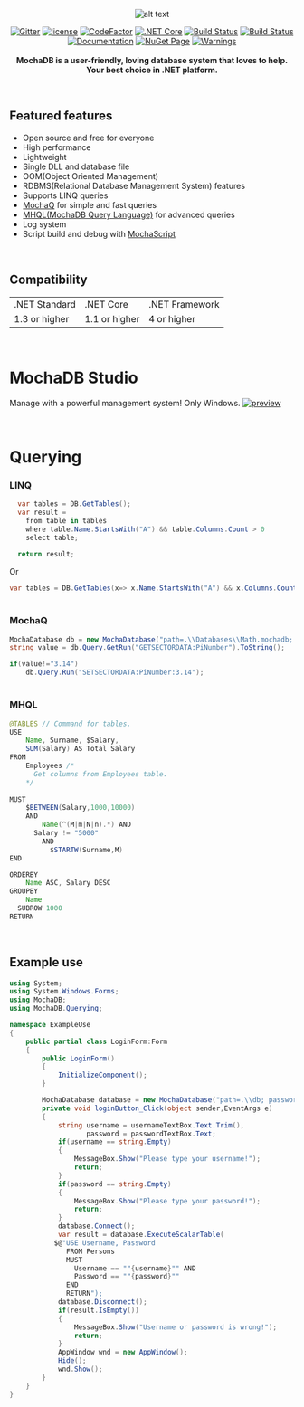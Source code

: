 <div align="center">
  
![alt text](https://github.com/mertcandav/MochaDB/blob/master/res/MochaDB_Texted.ico)

[![Gitter](https://badges.gitter.im/mertcandv/MochaDB.svg)](https://gitter.im/mertcandv/MochaDB?utm_source=badge&utm_medium=badge&utm_campaign=pr-badge)
[![license](https://img.shields.io/badge/License-MIT-BLUE.svg)](https://opensource.org/licenses/MIT)
[![CodeFactor](https://www.codefactor.io/repository/github/mertcandav/mochadb/badge)](https://www.codefactor.io/repository/github/mertcandav/mochadb)
[![.NET Core](https://github.com/mertcandav/MochaDB/workflows/.NET%20Core/badge.svg)](https://github.com/mertcandav/MochaDB/actions?query=workflow%3A%22.NET+Core%22)
[![Build Status](https://dev.azure.com/mertcandav/MochaDB/_apis/build/status/mertcandav.MochaDB?branchName=master)](https://dev.azure.com/mertcandav/MochaDB/_build/latest?definitionId=2&branchName=master)
[![Build Status](https://travis-ci.com/mertcandav/MochaDB.svg?branch=master)](https://travis-ci.com/mertcandav/MochaDB)
<br>
[![Documentation](https://img.shields.io/badge/Documentation-YELLOW.svg?style=flat-square)](https://github.com/mertcandav/MochaDB/wiki)
[![NuGet Page](https://img.shields.io/badge/NuGet-BLUE.svg?style=flat-square)](https://www.nuget.org/packages/MochaDB/)
[![Warnings](https://img.shields.io/badge/Warnings-RED.svg?style=flat-square)](https://github.com/mertcandav/MochaDB/wiki/Warnings)
<br><br>
<b>MochaDB is a user-friendly, loving database system that loves to help.<br>Your best choice in .NET platform.</b>
</div>

<br>

## Featured features

+ Open source and free for everyone
+ High performance
+ Lightweight
+ Single DLL and database file
+ OOM(Object Oriented Management)
+ RDBMS(Relational Database Management System) features
+ Supports LINQ queries
+ <a href="https://github.com/mertcandav/MochaDB/wiki/MochaQ">MochaQ</a> for simple and fast queries
+ <a href="https://github.com/mertcandav/MochaDB/wiki/MHQL">MHQL(MochaDB Query Language)</a> for advanced queries
+ Log system
+ Script build and debug with <a href="https://github.com/mertcandav/MochaDB/wiki/MohaScriptDebugger">MochaScript</a>

<br>

## Compatibility
<table>
  <tr>
    <td>.NET Standard</td>
    <td>.NET Core</td>
    <td>.NET Framework</td>
  </tr>
  <tr>
    <td>1.3 or higher</td>
    <td>1.1 or higher</td>
    <td>4 or higher</td>
  </tr>
</table>

<br>

# MochaDB Studio
Manage with a powerful management system! Only Windows.
[![preview](https://github.com/mertcandav/MochaDBStudio/blob/master/docs/example-gifs/preview.gif)](https://github.com/mertcandav/MochaDBStudio)

<br>

# Querying

### LINQ

```c#
  var tables = DB.GetTables();
  var result =
    from table in tables
    where table.Name.StartsWith("A") && table.Columns.Count > 0
    select table;
  
  return result;
```
Or
```c#
var tables = DB.GetTables(x=> x.Name.StartsWith("A") && x.Columns.Count > 0);
```

# 

### MochaQ

```c#
MochaDatabase db = new MochaDatabase("path=.\\Databases\\Math.mochadb; AutoConnect=True");
string value = db.Query.GetRun("GETSECTORDATA:PiNumber").ToString();

if(value!="3.14")
    db.Query.Run("SETSECTORDATA:PiNumber:3.14");
```

# 

### MHQL

```java
@TABLES // Command for tables.
USE
    Name, Surname, $Salary,
    SUM(Salary) AS Total Salary
FROM
    Employees /* 
      Get columns from Employees table.
    */
    
MUST
    $BETWEEN(Salary,1000,10000)
    AND
        Name(^(M|m|N|n).*) AND
      Salary != "5000"
        AND
          $STARTW(Surname,M)
END

ORDERBY
    Name ASC, Salary DESC
GROUPBY
    Name
  SUBROW 1000
RETURN
```

<br>

## Example use
```csharp
using System;
using System.Windows.Forms;
using MochaDB;
using MochaDB.Querying;

namespace ExampleUse
{
    public partial class LoginForm:Form
    {
        public LoginForm()
        {
            InitializeComponent();
        }

        MochaDatabase database = new MochaDatabase("path=.\\db; password=1231; logs= false");
        private void loginButton_Click(object sender,EventArgs e)
        {
            string username = usernameTextBox.Text.Trim(),
                   password = passwordTextBox.Text;
            if(username == string.Empty)
            {
                MessageBox.Show("Please type your username!");
                return;
            }
            if(password == string.Empty)
            {
                MessageBox.Show("Please type your password!");
                return;
            }
            database.Connect();
            var result = database.ExecuteScalarTable(
           $@"USE Username, Password
              FROM Persons
              MUST
                Username == ""{username}"" AND
                Password == ""{password}""
              END
              RETURN");
            database.Disconnect();
            if(result.IsEmpty())
            {
                MessageBox.Show("Username or password is wrong!");
                return;
            }
            AppWindow wnd = new AppWindow();
            Hide();
            wnd.Show();
        }
    }
}
```
